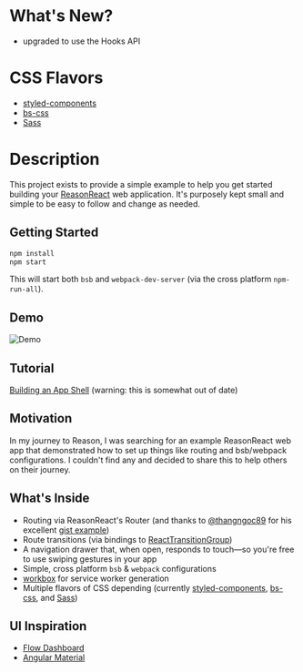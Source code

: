 # What's New?

- upgraded to use the Hooks API

# CSS Flavors

- [styled-components](https://github.com/persianturtle/reason-app-shell-starter-kit)
- [bs-css](https://github.com/persianturtle/reason-app-shell-starter-kit/tree/bs-css)
- [Sass](https://github.com/persianturtle/reason-app-shell-starter-kit/tree/sass)

# Description

This project exists to provide a simple example to help you get started building your [ReasonReact](https://reasonml.github.io/reason-react/) web application. It's purposely kept small and simple to be easy to follow and change as needed.

## Getting Started

```sh
npm install
npm start
```

This will start both `bsb` and `webpack-dev-server` (via the cross platform `npm-run-all`).

## Demo

![Demo](https://github.com/persianturtle/reason-app-shell-starter-kit/raw/master/demo.gif?raw=true)

## Tutorial

[Building an App Shell](https://itnext.io/a-reasonml-tutorial-building-an-app-shell-dd7cc617d0c5) (warning: this is somewhat out of date)

## Motivation

In my journey to Reason, I was searching for an example ReasonReact web app that demonstrated how to set up things like routing and bsb/webpack configurations. I couldn't find any and decided to share this to help others on their journey.

## What's Inside

- Routing via ReasonReact's Router (and thanks to [@thangngoc89](https://github.com/thangngoc89) for his excellent [gist example](https://gist.github.com/thangngoc89/c9162c0263df5427fe9a36fc7f94ac94))
- Route transitions (via bindings to [ReactTransitionGroup](https://github.com/reactjs/react-transition-group))
- A navigation drawer that, when open, responds to touch&mdash;so you're free to use swiping gestures in your app
- Simple, cross platform `bsb` & `webpack` configurations
- [workbox](https://developers.google.com/web/tools/workbox/) for service worker generation
- Multiple flavors of CSS depending (currently [styled-components](https://github.com/persianturtle/reason-app-shell-starter-kit), [bs-css](https://github.com/persianturtle/reason-app-shell-starter-kit/tree/bs-css), and [Sass](https://github.com/persianturtle/reason-app-shell-starter-kit/tree/sass))

## UI Inspiration

- [Flow Dashboard](https://flowdash.co/)
- [Angular Material](https://material.angular.io/components/categories)
